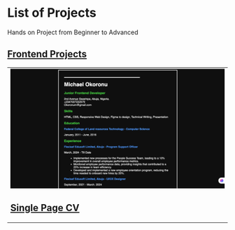 # List of Projects

Hands on Project from Beginner to Advanced

## [Frontend Projects](https://roadmap.sh/frontend)

<table>
    <tbody>
        <td>
            <a href="https://github.com/mike-degreat/Developer-Roadmap-projects/tree/main/Frontend%20Projects/01-Single-page-cv">
                    <img src="image/Screenshot 2025-02-27 at 22.27.40.png" alt='single page cv finished'/>
            </a>
            <h2><a href='https://roadmap.sh/projects/single-page-cv'>Single Page CV</a></h2>
        </td>
    </tbody>
</table>
